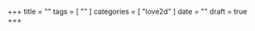 +++
title      = ""
tags       = [ "" ]
categories = [ "love2d" ]
date       = ""
draft      = true
+++
